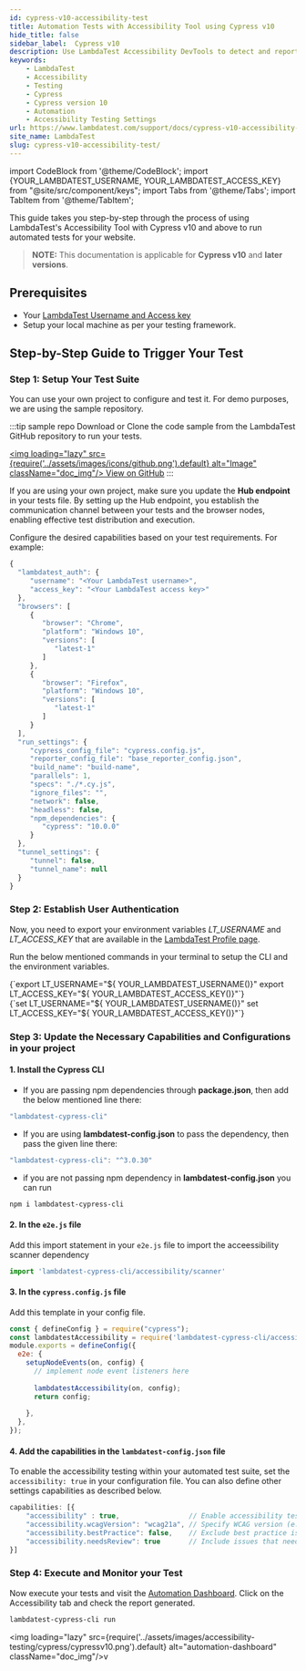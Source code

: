 ```yaml
---
id: cypress-v10-accessibility-test
title: Automation Tests with Accessibility Tool using Cypress v10
hide_title: false
sidebar_label:  Cypress v10 
description: Use LambdaTest Accessibility DevTools to detect and report accessibility issues with automation, following WCAG guidelines, in your cypress tests for version 10 and above
keywords:
    - LambdaTest
    - Accessibility
    - Testing
    - Cypress
    - Cypress version 10
    - Automation
    - Accessibility Testing Settings
url: https://www.lambdatest.com/support/docs/cypress-v10-accessibility-test/
site_name: LambdaTest
slug: cypress-v10-accessibility-test/
---
```


import CodeBlock from '@theme/CodeBlock';
import {YOUR_LAMBDATEST_USERNAME, YOUR_LAMBDATEST_ACCESS_KEY} from "@site/src/component/keys";
import Tabs from '@theme/Tabs';
import TabItem from '@theme/TabItem';

<script type="application/ld+json"
      dangerouslySetInnerHTML={{ __html: JSON.stringify({
       "@context": "https://schema.org",
        "@type": "BreadcrumbList",
        "itemListElement": [{
          "@type": "ListItem",
          "position": 1,
          "name": "Home",
          "item": "https://www.lambdatest.com"
        },{
          "@type": "ListItem",
          "position": 2,
          "name": "Support",
          "item": "https://www.lambdatest.com/support/docs/"
        },{
          "@type": "ListItem",
          "position": 3,
          "name": "Cypress Accessibility Testing",
          "item": "https://www.lambdatest.com/support/docs/cypress-v10-accessibility-test/"
        }]
      })
    }}
></script>

This guide takes you step-by-step through the process of using LambdaTest's Accessibility Tool with Cypress v10 and above to run automated tests for your website.

> **NOTE:** This documentation is applicable for **Cypress v10** and **later versions**.

## Prerequisites

- Your [LambdaTest Username and Access key](/support/docs/using-environment-variables-for-authentication-credentials/)
- Setup your local machine as per your testing framework.

## Step-by-Step Guide to Trigger Your Test

### Step 1: Setup Your Test Suite

You can use your own project to configure and test it. For demo purposes, we are using the sample repository.

:::tip sample repo
Download or Clone the code sample from the LambdaTest GitHub repository to run your tests.

<a href="https://github.com/LambdaTest/lambdatest-accessibility-cypress-v10" className="github__anchor"><img loading="lazy" src={require('../assets/images/icons/github.png').default} alt="Image" className="doc_img"/> View on GitHub</a>
:::

If you are using your own project, make sure you update the **Hub endpoint** in your tests file. By setting up the Hub endpoint, you establish the communication channel between your tests and the browser nodes, enabling effective test distribution and execution.

Configure the desired capabilities based on your test requirements. For example:

```javascript title="lambdatest-config.json"
{
  "lambdatest_auth": {
     "username": "<Your LambdaTest username>",
     "access_key": "<Your LambdaTest access key>"
  },
  "browsers": [
     {
        "browser": "Chrome",
        "platform": "Windows 10",
        "versions": [
           "latest-1"
        ]
     },
     {
        "browser": "Firefox",
        "platform": "Windows 10",
        "versions": [
           "latest-1"
        ]
     }
  ],
  "run_settings": {
     "cypress_config_file": "cypress.config.js",
     "reporter_config_file": "base_reporter_config.json",
     "build_name": "build-name",
     "parallels": 1,
     "specs": "./*.cy.js",
     "ignore_files": "",
     "network": false,
     "headless": false,
     "npm_dependencies": {
        "cypress": "10.0.0"
     }
  },
  "tunnel_settings": {
     "tunnel": false,
     "tunnel_name": null
  }
}
```

### Step 2: Establish User Authentication

Now, you need to export your environment variables *LT_USERNAME* and *LT_ACCESS_KEY* that are available in the [LambdaTest Profile page](https://accounts.lambdatest.com/detail/profile).

Run the below mentioned commands in your terminal to setup the CLI and the environment variables.

<Tabs className="docs__val">

<TabItem value="bash" label="Linux / MacOS" default>

  <div className="lambdatest__codeblock">
    <CodeBlock className="language-bash">
  {`export LT_USERNAME="${ YOUR_LAMBDATEST_USERNAME()}"
export LT_ACCESS_KEY="${ YOUR_LAMBDATEST_ACCESS_KEY()}"`}
  </CodeBlock>
</div>

</TabItem>

<TabItem value="powershell" label="Windows" default>

  <div className="lambdatest__codeblock">
    <CodeBlock className="language-powershell">
  {`set LT_USERNAME="${ YOUR_LAMBDATEST_USERNAME()}"
set LT_ACCESS_KEY="${ YOUR_LAMBDATEST_ACCESS_KEY()}"`}
  </CodeBlock>
</div>

</TabItem>
</Tabs>

### Step 3: Update the Necessary Capabilities and Configurations in your project

#### 1. Install the Cypress CLI

- If you are passing npm dependencies through **package.json**, then add the below mentioned line there:

```javascript title="package.json"
"lambdatest-cypress-cli"
```

- If you are using **lambdatest-config.json** to pass the dependency, then pass the given line there:

```javascript title="lambdatest-config.json"
"lambdatest-cypress-cli": "^3.0.30"
```

- if you are not passing npm dependency in **lambdatest-config.json** you can run

```bash
npm i lambdatest-cypress-cli   
```

#### 2. In the `e2e.js` file

Add this import statement in your `e2e.js` file to import the acceessibility scanner dependency

```javascript
import 'lambdatest-cypress-cli/accessibility/scanner'
```

#### 3. In the `cypress.config.js` file

Add this template in your config file.

```javascript title="cypress.config.js"
const { defineConfig } = require("cypress");
const lambdatestAccessibility = require('lambdatest-cypress-cli/accessibility/plugin');
module.exports = defineConfig({
  e2e: {
    setupNodeEvents(on, config) {
      // implement node event listeners here
      
      lambdatestAccessibility(on, config);
      return config;
      
    },
  },
});
```

#### 4. Add the capabilities in the `lambdatest-config.json` file

To enable the accessibility testing within your automated test suite, set the `accessibility: true` in your configuration file. You can also define other settings capabilities as described below.

```javascript title="lambdatest-config.json"
capabilities: [{
    "accessibility" : true,                 // Enable accessibility testing
    "accessibility.wcagVersion": "wcag21a", // Specify WCAG version (e.g., WCAG 2.1 Level A)
    "accessibility.bestPractice": false,    // Exclude best practice issues from results
    "accessibility.needsReview": true       // Include issues that need review
}]
```

### Step 4: Execute and Monitor your Test

Now execute your tests and visit the [Automation Dashboard](https://accounts.lambdatest.com/dashboard). Click on the Accessibility tab and check the report generated.

```bash
lambdatest-cypress-cli run
```

<img loading="lazy" src={require('../assets/images/accessibility-testing/cypress/cypressv10.png').default} alt="automation-dashboard" className="doc_img"/>v